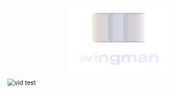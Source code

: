 <div align="center">
    <img src="./assets/full_logo.png" width="230" alt="Wingman" />
</div>

![vid test](https://raw.githubusercontent.com/7hebel/wingman/refs/heads/main/assets/showcase-vid/blur_usage.webp)